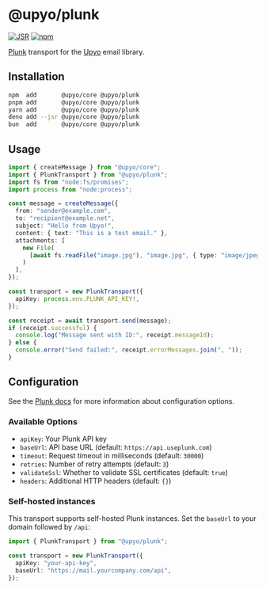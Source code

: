 <!-- deno-fmt-ignore-file -->

@upyo/plunk
===========

[![JSR][JSR badge]][JSR]
[![npm][npm badge]][npm]

[Plunk] transport for the [Upyo] email library.

[JSR]: https://jsr.io/@upyo/plunk
[JSR badge]: https://jsr.io/badges/@upyo/plunk
[npm]: https://www.npmjs.com/package/@upyo/plunk
[npm badge]: https://img.shields.io/npm/v/@upyo/plunk?logo=npm
[Plunk]: https://www.useplunk.com/
[Upyo]: https://upyo.org/


Installation
------------

~~~~ sh
npm  add       @upyo/core @upyo/plunk
pnpm add       @upyo/core @upyo/plunk
yarn add       @upyo/core @upyo/plunk
deno add --jsr @upyo/core @upyo/plunk
bun  add       @upyo/core @upyo/plunk
~~~~


Usage
-----

~~~~ typescript
import { createMessage } from "@upyo/core";
import { PlunkTransport } from "@upyo/plunk";
import fs from "node:fs/promises";
import process from "node:process";

const message = createMessage({
  from: "sender@example.com",
  to: "recipient@example.net",
  subject: "Hello from Upyo!",
  content: { text: "This is a test email." },
  attachments: [
    new File(
      [await fs.readFile("image.jpg"), "image.jpg", { type: "image/jpeg" }]
    )
  ],
});

const transport = new PlunkTransport({
  apiKey: process.env.PLUNK_API_KEY!,
});

const receipt = await transport.send(message);
if (receipt.successful) {
  console.log("Message sent with ID:", receipt.messageId);
} else {
  console.error("Send failed:", receipt.errorMessages.join(", "));
}
~~~~


Configuration
-------------

See the [Plunk docs] for more information about configuration options.

[Plunk docs]: https://docs.useplunk.com/

### Available Options

 -  `apiKey`: Your Plunk API key
 -  `baseUrl`: API base URL (default: `https://api.useplunk.com`)
 -  `timeout`: Request timeout in milliseconds (default: `30000`)
 -  `retries`: Number of retry attempts (default: `3`)
 -  `validateSsl`: Whether to validate SSL certificates (default: `true`)
 -  `headers`: Additional HTTP headers (default: `{}`)

### Self-hosted instances

This transport supports self-hosted Plunk instances. Set the `baseUrl` to your
domain followed by `/api`:

~~~~ typescript
import { PlunkTransport } from "@upyo/plunk";

const transport = new PlunkTransport({
  apiKey: "your-api-key",
  baseUrl: "https://mail.yourcompany.com/api",
});
~~~~
